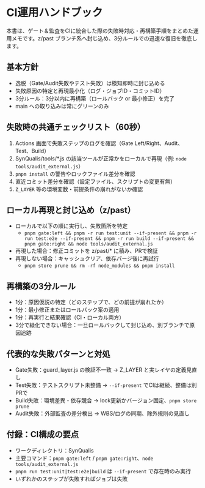 # CI運用ハンドブック

本書は、ゲート＆監査をCIに統合した際の失敗時対応・再構築手順をまとめた運用メモです。z/past ブランチ系へ封じ込め、3分ルールでの迅速な復旧を徹底します。

## 基本方針
- 逸脱（Gate/Audit失敗やテスト失敗）は検知即時に封じ込める
- 失敗原因の特定と再現最小化（ログ・ジョブID・コミットID）
- 3分ルール：3分以内に再構築（ロールバック or 最小修正）を完了
- main への取り込みは常にグリーンのみ

## 失敗時の共通チェックリスト（60秒）
1. Actions 画面で失敗ステップのログを確認（Gate Left/Right、Audit、Test、Build）
2. SynQualis/tools/*.js の該当ツールが正常かをローカルで再現（例: `node tools/audit_external.js`）
3. `pnpm install` の警告やロックファイル差分を確認
4. 直近コミット差分を確認（設定ファイル、スクリプトの変更有無）
5. `Z_LAYER` 等の環境変数・前提条件の崩れがないか確認

## ローカル再現と封じ込め（z/past）
- ローカルで以下の順に実行し、失敗箇所を特定
  - `pnpm gate:left && pnpm -r run test:unit --if-present && pnpm -r run test:e2e --if-present && pnpm -r run build --if-present && pnpm gate:right && node tools/audit_external.js`
- 再現した場合：修正コミットを z/past/* に積み、PRで検証
- 再現しない場合：キャッシュクリア、依存パージ後に再試行
  - `pnpm store prune && rm -rf node_modules && pnpm install`

## 再構築の3分ルール
- 1分：原因仮説の特定（どのステップで、どの前提が崩れたか）
- 1分：最小修正またはロールバック案の適用
- 1分：再実行と結果確認（CI・ローカル両方）
- 3分で緑化できない場合：一旦ロールバックして封じ込め、別ブランチで原因追跡

## 代表的な失敗パターンと対処
- Gate失敗：guard_layer.js の検証不一致 → Z_LAYER と実レイヤの定義見直し
- Test失敗：テストスクリプト未整備 → `--if-present` でCIは継続、整備は別PRで
- Build失敗：環境差異・依存競合 → lock更新かバージョン固定、`pnpm store prune`
- Audit失敗：外部監査の差分検出 → WBS/ログの同期、除外規則の見直し

## 付録：CI構成の要点
- ワークディレクトリ：SynQualis
- 主要コマンド：`pnpm gate:left` / `pnpm gate:right`、`node tools/audit_external.js`
- `pnpm run test:unit|test:e2e|build` は `--if-present` で存在時のみ実行
- いずれかのステップが失敗すればジョブは失敗
